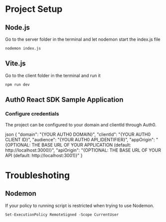 # Project Setup

## Node.js

Go to the server folder in the terminal and let nodemon start the index.js file

```
nodemon index.js
```

## Vite.js

Go to the client folder in the terminal and run it

```
npm run dev
```

## Auth0 React SDK Sample Application

### Configure credentials

The project can be configured to your domain and clientId through Auth0.

json
{
  "domain": "{YOUR AUTH0 DOMAIN}",
  "clientId": "{YOUR AUTH0 CLIENT ID}",
  "audience": "{YOUR AUTH0 API_IDENTIFIER}",
  "appOrigin": "{OPTIONAL: THE BASE URL OF YOUR APPLICATION (default: http://localhost:3000)}",
  "apiOrigin": "{OPTIONAL: THE BASE URL OF YOUR API (default: http://localhost:3001)}"
}


# Troubleshoting

## Nodemon

If your policy to running script is restricted when trying to use Nodemon.
```
Set-ExecutionPolicy RemoteSigned -Scope CurrentUser
```
